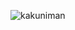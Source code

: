 ![kakuniman](https://1.bp.blogspot.com/-KcgSvjOq-SU/YSWUHcoGqrI/AAAAAAABfW0/aPcOSy9XO34Ixr-sD07IIxtQCC4yH9Q1QCNcBGAsYHQ/s614/food_kakuni_manju.png)
